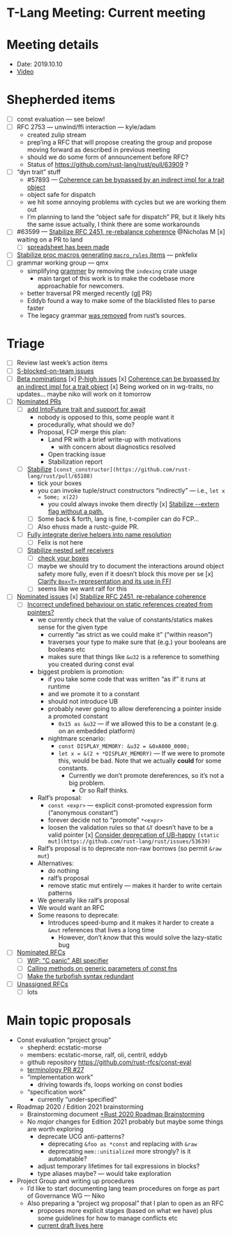 # T-Lang Meeting: Current meeting

# Meeting details
- Date: 2019.10.10
- [Video](https://youtu.be/QvE9-zce5_4)

# Shepherded items
* [ ] const evaluation — see below!
* [ ] RFC 2753 — unwind/ffi interaction — kyle/adam
    - created zulip stream
    - prep’ing a RFC that will propose creating the group and propose moving forward as described in previous meeting
    - should we do some form of announcement before RFC?
    - Status of https://github.com/rust-lang/rust/pull/63909 ?
* [ ] “dyn trait” stuff
    - #57893 [](https://github.com/rust-lang/rust/issues/57893)— [Coherence can be bypassed by an indirect impl for a trait object](https://github.com/rust-lang/rust/issues/57893)
    - object safe for dispatch
    - we hit some annoying problems with cycles but we are working them out
    - I’m planning to land the “object safe for dispatch” PR, but it likely hits the same issue actually, I think there are some workarounds
* [ ] #63599 [](https://github.com/rust-lang/rust/issues/63599)— [Stabilize RFC 2451, re-rebalance coherence](https://github.com/rust-lang/rust/issues/63599) @Nicholas M
    [x] waiting on a PR to land
    * [ ] [spreadsheet has been made](https://docs.google.com/spreadsheets/d/1WlroTEXE6qxxGvEOhICkUpqguYZP9YOZEvnmEtSNtM0/edit?usp=sharing)
* [ ] [Stabilize proc macros generating `macro_rules` items](https://github.com/rust-lang/rust/pull/64035) [](https://github.com/rust-lang/rust/pull/64035)— pnkfelix
* [ ] grammar working group — qmx
    - simplifying [grammer](https://github.com/LykenSol/grammer) by removing the `indexing` crate usage
        - main target of this work is to make the codebase more approachable for newcomers.
    - better traversal PR merged recently ([gll](https://github.com/rust-lang/gll/pull/137) PR)
    - Eddyb found a way to make some of the blacklisted files to parse faster
    - The legacy grammar [was removed](https://github.com/rust-lang/rust/pull/64896) from rust’s sources.
# Triage
* [ ] Review last week’s action items
* [ ] [S-blocked-on-team issues](https://github.com/rust-lang/rust/issues?q=is%3Aopen+is%3Aissue+label%3AS-waiting-on-team)
* [ ] [Beta nominations](https://github.com/rust-lang/rust/issues?utf8=%E2%9C%93&q=is%3Aopen+is%3Aissue+label%3Abeta-nominated+label%3AT-lang)
[x] [P-high issues](https://github.com/rust-lang/rust/issues?utf8=%E2%9C%93&q=is%3Aopen+is%3Aissue+label%3AP-high+label%3AT-lang)
    [x] [Coherence can be bypassed by an indirect impl for a trait object](https://github.com/rust-lang/rust/issues/57893)
        [x] Being worked on in wg-traits, no updates… maybe niko will work on it tomorrow
* [ ] [Nominated PRs](https://github.com/rust-lang/rust/pulls?q=is%3Aopen+is%3Apr+label%3AI-nominated+label%3AT-lang)
    * [ ] [add IntoFuture trait and support for await](https://github.com/rust-lang/rust/pull/65244)
        - nobody is opposed to this, some people want it
        - procedurally, what should we do?
        - Proposal, FCP merge this plan:
            - Land PR with a brief write-up with motivations
                - with concern about diagnostics resolved
            - Open tracking issue
            - Stabilization report
    * [ ] [Stabilize](https://github.com/rust-lang/rust/pull/65188) `[const_constructor](https://github.com/rust-lang/rust/pull/65188)`
        - tick your boxes
        - you can invoke tuple/struct constructors “indirectly” — i.e., `let x = Some; x(22)`
            - you could always invoke them directly
    [x] [Stabilize --extern flag without a path.](https://github.com/rust-lang/rust/pull/64882)
        * [ ] Some back & forth, lang is fine, t-compiler can do FCP…
        * [ ] Also ehuss made a rustc-guide PR.
    * [ ] [Fully integrate derive helpers into name resolution](https://github.com/rust-lang/rust/pull/64694)
        * [ ] Felix is not here
    * [ ] [Stabilize nested self receivers](https://github.com/rust-lang/rust/pull/64325)
        * [ ] [check your boxes](https://github.com/rust-lang/rust/pull/64325#issuecomment-539720551)
        * [ ] maybe we should try to document the interactions around object safety more fully, even if it doesn’t block this move per se
    [x] [Clarify `Box<T>` representation and its use in FFI](https://github.com/rust-lang/rust/pull/62514)
        * [ ] seems like we want ralf for this
* [ ] [Nominated issues](https://github.com/rust-lang/rust/issues?utf8=%E2%9C%93&q=is%3Aopen+is%3Aissue+label%3AI-nominated+label%3AT-lang+)
    [x] [Stabilize RFC 2451, re-rebalance coherence](https://github.com/rust-lang/rust/issues/63599)
    * [ ] [Incorrect undefined behaviour on static references created from pointers?](https://github.com/rust-lang/rust/issues/63197)
        - we currently check that the value of constants/statics makes sense for the given type
            - currently “as strict as we could make it” (“within reason”)
            - traverses your type to make sure that (e.g.) your booleans are booleans etc
            - makes sure that things like `&u32` is a reference to something you created during const eval
        - biggest problem is promotion:
            - if you take some code that was written “as if” it runs at runtime
            - and we promote it to a constant
            - should not introduce UB
            - probably never going to allow dereferencing a pointer inside a promoted constant
                - `0x15 as &u32` — if we allowed this to be a constant (e.g. on an embedded platform)
            - nightmare scenario:
                - `const DISPLAY_MEMORY: &u32 = &0xA000_0000;`
                - `let x = &(2 + *DISPLAY_MEMORY)` — If we were to promote this, would be bad. Note that we actually **could** for some constants.
                    - Currently we don’t promote dereferences, so it’s not a big problem.
                        - Or so Ralf thinks.
        - Ralf’s proposal:
            - `const <expr>` — explicit const-promoted expression form (“anonymous constant”)
            - forever decide not to “promote” `*<expr>` 
            - loosen the validation rules so that `&T` doesn’t have to be a valid pointer
    [x] [Consider deprecation of UB-happy](https://github.com/rust-lang/rust/issues/53639) `[static mut](https://github.com/rust-lang/rust/issues/53639)`
        - Ralf’s proposal is to deprecate non-raw borrows (so permit `&raw mut`)
        - Alternatives: 
            - do nothing
            - ralf’s proposal
            - remove static mut entirely — makes it harder to write certain patterns
        - We generally like ralf’s proposal
        - We would want an RFC
        - Some reasons to deprecate:
            - Introduces speed-bump and it makes it harder to create a `&mut` references that lives a long time
                - However, don’t *know* that this would solve the lazy-static bug
* [ ] [Nominated RFCs](https://github.com/rust-lang/rfcs/pulls?q=is%3Aopen+is%3Apr+label%3AI-nominated+label%3AT-lang)
    * [ ] [WIP: "C panic" ABI specifier](https://github.com/rust-lang/rfcs/pull/2753)
    * [ ] [Calling methods on generic parameters of const fns](https://github.com/rust-lang/rfcs/pull/2632)
    * [ ] [Make the turbofish syntax redundant](https://github.com/rust-lang/rfcs/pull/2544)
* [ ] [Unassigned RFCs](https://github.com/rust-lang/rfcs/pulls?q=is%3Aopen+is%3Apr+no%3Aassignee+label%3AT-lang)
    * [ ] lots

# Main topic proposals

- Const evaluation “project group”
    - shepherd: ecstatic-morse
    - members: ecstatic-morse, ralf, oli, centril, eddyb
    - github repository https://github.com/rust-rfcs/const-eval
    - [terminology PR #27](https://github.com/rust-rfcs/const-eval/pull/27)
    - “implementation work”
        - driving towards ifs, loops working on const bodies
    - “specification work”
        - currently “under-specified”
- Roadmap 2020 / Edition 2021 brainstorming
    - Brainstorming document [+Rust 2020 Roadmap Brainstorming](https://paper.dropbox.com/doc/Rust-2020-Roadmap-Brainstorming-4avmt0xchsAtMSIuos0Pp) 
    - No *major* changes for Edition 2021 probably but maybe some things are worth exploring
        - deprecate UCG anti-patterns?
            - deprecating `&foo as *const` and replacing with `&raw`
            - deprecating `mem::unitialized` more strongly? is it automatable?
        - adjust temporary lifetimes for tail expressions in blocks?
        - type aliases maybe? — would take exploration
- Project Group and writing up procedures
    - I’d like to start documenting lang team procedures on forge as part of Governance WG — Niko
    - Also preparing a “project wg proposal” that I plan to open as an RFC
        - proposes more explicit stages (based on what we have) plus some guidelines for how to manage conflicts etc
        - [current draft lives here](https://hackmd.io/8vSubgF5QYa3h-W15EHfLg)

